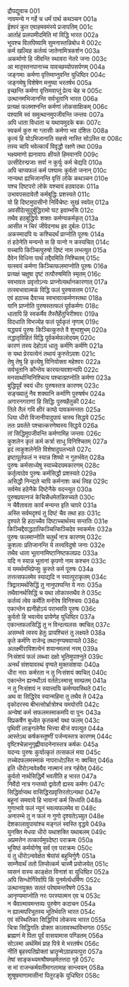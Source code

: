द्रौपद्युवाच	001  
नावमन्ये न गर्हे च धर्मं पार्थ कथञ्चन	001a  
ईश्वरं कुत एवाहमवमंस्ये प्रजापतिम्	001c  
आर्ताहं प्रलपामीदमिति मां विद्धि भारत	002a  
भूयश्च विलपिष्यामि सुमनास्तन्निबोध मे	002c  
कर्म खल्विह कर्तव्यं जातेनामित्रकर्शन	003a  
अकर्माणो हि जीवन्ति स्थावरा नेतरे जनाः	003c  
आ मातृस्तनपानाच्च यावच्छय्योपसर्पणम्	004a  
जङ्गमाः कर्मणा वृत्तिमाप्नुवन्ति युधिष्ठिर	004c  
जङ्गमेषु विशेषेण मनुष्या भरतर्षभ	005a  
इच्छन्ति कर्मणा वृत्तिमवाप्तुं प्रेत्य चेह च	005c  
उत्थानमभिजानन्ति सर्वभूतानि भारत	006a  
प्रत्यक्षं फलमश्नन्ति कर्मणां लोकसाक्षिकम्	006c  
पश्यामि स्वं समुत्थानमुपजीवन्ति जन्तवः	007a  
अपि धाता विधाता च यथायमुदके बकः	007c  
स्वकर्म कुरु मा ग्लासीः कर्मणा भव दंशितः	008a  
कृत्यं हि योऽभिजानाति सहस्रे नास्ति सोऽस्ति वा	008c  
तस्य चापि भवेत्कार्यं विवृद्धौ रक्षणे तथा	009a  
भक्ष्यमाणो ह्यनावापः क्षीयते हिमवानपि	009c  
उत्सीदेरन्प्रजाः सर्वा न कुर्युः कर्म चेद्यदि	010a  
अपि चाप्यफलं कर्म पश्यामः कुर्वतो जनान्	010c  
नान्यथा ह्यभिजानन्ति वृत्तिं लोके कथञ्चन	010e  
यश्च दिष्टपरो लोके यश्चायं हठवादकः	011a  
उभावपसदावेतौ कर्मबुद्धिः प्रशस्यते	011c  
यो हि दिष्टमुपासीनो निर्विचेष्टः सुखं स्वपेत्	012a  
अवसीदेत्सुदुर्बुद्धिरामो घट इवाम्भसि	012c  
तथैव हठबुद्धिर्यः शक्तः कर्मण्यकर्मकृत्	013a  
आसीत न चिरं जीवेदनाथ इव दुर्बलः	013c  
अकस्मादपि यः कश्चिदर्थं प्राप्नोति पूरुषः	014a  
तं हठेनेति मन्यन्ते स हि यत्नो न कस्यचित्	014c  
यच्चापि किञ्चित्पुरुषो दिष्टं नाम लभत्युत	015a  
दैवेन विधिना पार्थ तद्दैवमिति निश्चितम्	015c  
यत्स्वयं कर्मणा किञ्चित्फलमाप्नोति पूरुषः	016a  
प्रत्यक्षं चक्षुषा दृष्टं तत्पौरुषमिति स्मृतम्	016c  
स्वभावतः प्रवृत्तोऽन्यः प्राप्नोत्यर्थानकारणात्	017a  
तत्स्वभावात्मकं विद्धि फलं पुरुषसत्तम	017c  
एवं हठाच्च दैवाच्च स्वभावात्कर्मणस्तथा	018a  
यानि प्राप्नोति पुरुषस्तत्फलं पूर्वकर्मणः	018c  
धातापि हि स्वकर्मैव तैस्तैर्हेतुभिरीश्वरः	019a  
विदधाति विभज्येह फलं पूर्वकृतं नृणाम्	019c  
यद्ध्ययं पुरुषः किञ्चित्कुरुते वै शुभाशुभम्	020a  
तद्धातृविहितं विद्धि पूर्वकर्मफलोदयम्	020c  
कारणं तस्य देहोऽयं धातुः कर्मणि कर्मणि	021a  
स यथा प्रेरयत्येनं तथायं कुरुतेऽवशः	021c  
तेषु तेषु हि कृत्येषु विनियोक्ता महेश्वरः	022a  
सर्वभूतानि कौन्तेय कारयत्यवशान्यपि	022c  
मनसार्थान्विनिश्चित्य पश्चात्प्राप्नोति कर्मणा	023a  
बुद्धिपूर्वं स्वयं धीरः पुरुषस्तत्र कारणम्	023c  
सङ्ख्यातुं नैव शक्यानि कर्माणि पुरुषर्षभ	024a  
अगारनगराणां हि सिद्धिः पुरुषहैतुकी	024c  
तिले तैलं गवि क्षीरं काष्ठे पावकमन्ततः	025a  
धिया धीरो विजानीयादुपायं चास्य सिद्धये	025c  
ततः प्रवर्तते पश्चात्करणेष्वस्य सिद्धये	026a  
तां सिद्धिमुपजीवन्ति कर्मणामिह जन्तवः	026c  
कुशलेन कृतं कर्म कर्त्रा साधु विनिश्चितम्	027a  
इदं त्वकुशलेनेति विशेषादुपलभ्यते	027c  
इष्टापूर्तफलं न स्यान्न शिष्यो न गुरुर्भवेत्	028a  
पुरुषः कर्मसाध्येषु स्याच्चेदयमकारणम्	028c  
कर्तृत्वादेव पुरुषः कर्मसिद्धौ प्रशस्यते	029a  
असिद्धौ निन्द्यते चापि कर्मनाशः कथं त्विह	029c  
सर्वमेव हठेनैके दिष्टेनैके वदन्त्युत	030a  
पुरुषप्रयत्नजं केचित्त्रैधमेतन्निरुच्यते	030c  
न चैवैतावता कार्यं मन्यन्त इति चापरे	031a  
अस्ति सर्वमदृश्यं तु दिष्टं चैव तथा हठः	031c  
दृश्यते हि हठाच्चैव दिष्टाच्चार्थस्य सन्ततिः	031e  
किञ्चिद्दैवाद्धठात्किञ्चित्किञ्चिदेव स्वकर्मतः	032a  
पुरुषः फलमाप्नोति चतुर्थं नात्र कारणम्	032c  
कुशलाः प्रतिजानन्ति ये तत्त्वविदुषो जनाः	032e  
तथैव धाता भूतानामिष्टानिष्टफलप्रदः	033a  
यदि न स्यान्न भूतानां कृपणो नाम कश्चन	033c  
यं यमर्थमभिप्रेप्सुः कुरुते कर्म पूरुषः	034a  
तत्तत्सफलमेव स्याद्यदि न स्यात्पुराकृतम्	034c  
त्रिद्वारामर्थसिद्धिं तु नानुपश्यन्ति ये नराः	035a  
तथैवानर्थसिद्धिं च यथा लोकास्तथैव ते	035c  
कर्तव्यं त्वेव कर्मेति मनोरेष विनिश्चयः	036a  
एकान्तेन ह्यनीहोऽयं पराभवति पूरुषः	036c  
कुर्वतो हि भवत्येव प्रायेणेह युधिष्ठिर	037a  
एकान्तफलसिद्धिं तु न विन्दत्यलसः क्वचित्	037c  
असम्भवे त्वस्य हेतुः प्रायश्चित्तं तु लक्ष्यते	038a  
कृते कर्मणि राजेन्द्र तथानृण्यमवाप्यते	038c  
अलक्ष्मीराविशत्येनं शयानमलसं नरम्	039a  
निःसंशयं फलं लब्ध्वा दक्षो भूतिमुपाश्नुते	039c  
अनर्थं संशयावस्थं वृण्वते मुक्तसंशयाः	040a  
धीरा नराः कर्मरता न तु निःसंशयं क्वचित्	040c  
एकान्तेन ह्यनर्थोऽयं वर्ततेऽस्मासु साम्प्रतम्	041a  
न तु निःसंशयं न स्यात्त्वयि कर्मण्यवस्थिते	041c  
अथ वा सिद्धिरेव स्यान्महिमा तु तथैव ते	042a  
वृकोदरस्य बीभत्सोर्भ्रात्रोश्च यमयोरपि	042c  
अन्येषां कर्म सफलमस्माकमपि वा पुनः	043a  
विप्रकर्षेण बुध्येत कृतकर्मा यथा फलम्	043c  
पृथिवीं लाङ्गलेनैव भित्त्वा बीजं वपत्युत	044a  
आस्तेऽथ कर्षकस्तूष्णीं पर्जन्यस्तत्र कारणम्	044c  
वृष्टिश्चेन्नानुगृह्णीयादनेनास्तत्र कर्षकः	045a  
यदन्यः पुरुषः कुर्यात्कृतं तत्सकलं मया	045c  
तच्चेदफलमस्माकं नापराधोऽस्ति नः क्वचित्	046a  
इति धीरोऽन्ववेक्ष्यैव नात्मानं तत्र गर्हयेत्	046c  
कुर्वतो नार्थसिद्धिर्मे भवतीति ह भारत	047a  
निर्वेदो नात्र गन्तव्यो द्वावेतौ ह्यस्य कर्मणः	047c  
सिद्धिर्वाप्यथ वासिद्धिरप्रवृत्तिरतोऽन्यथा	047e  
बहूनां समवाये हि भावानां कर्म सिध्यति	048a  
गुणाभावे फलं न्यूनं भवत्यफलमेव वा	048c  
अनारम्भे तु न फलं न गुणो दृश्यतेऽच्युत	048e  
देशकालावुपायांश्च मङ्गलं स्वस्ति वृद्धये	049a  
युनक्ति मेधया धीरो यथाशक्ति यथाबलम्	049c  
अप्रमत्तेन तत्कार्यमुपदेष्टा पराक्रमः	050a  
भूयिष्ठं कर्मयोगेषु सर्व एव पराक्रमः	050c  
यं तु धीरोऽन्ववेक्षेत श्रेयांसं बहुभिर्गुणैः	051a  
साम्नैवार्थं ततो लिप्सेत्कर्म चास्मै प्रयोजयेत्	051c  
व्यसनं वास्य काङ्क्षेत विनाशं वा युधिष्ठिर	052a  
अपि सिन्धोर्गिरेर्वापि किं पुनर्मर्त्यधर्मिणः	052c  
उत्थानयुक्तः सततं परेषामन्तरैषणे	053a  
आनृण्यमाप्नोति नरः परस्यात्मन एव च	053c  
न चैवात्मावमन्तव्यः पुरुषेण कदाचन	054a  
न ह्यात्मपरिभूतस्य भूतिर्भवति भारत	054c  
एवं संस्थितिका सिद्धिरियं लोकस्य भारत	055a  
चित्रा सिद्धिगतिः प्रोक्ता कालावस्थाविभागतः	055c  
ब्राह्मणं मे पिता पूर्वं वासयामास पण्डितम्	056a  
सोऽस्मा अर्थमिमं प्राह पित्रे मे भरतर्षभ	056c  
नीतिं बृहस्पतिप्रोक्तां भ्रातॄन्मेऽग्राहयत्पुरा	057a  
तेषां साङ्कथ्यमश्रौषमहमेतत्तदा गृहे	057c  
स मां राजन्कर्मवतीमागतामाह सान्त्वयन्	058a  
शुश्रूषमाणामासीनां पितुरङ्के युधिष्ठिर	058c  
